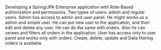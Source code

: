 Developing a Spring/JPA Enterprise application with Role-Based authorization and permissions. Two types of users: admin and regular users. 
Admin has access to admin and user panel. He might works as a admin and simple user. He can put new user to the application, and then edit and delete any user. He can do the same with orders. Also he can veiwes and filters all orders in the application.
User has access only to user panel and works only with orders. Create, delete, update and Data fitering orders is available.
